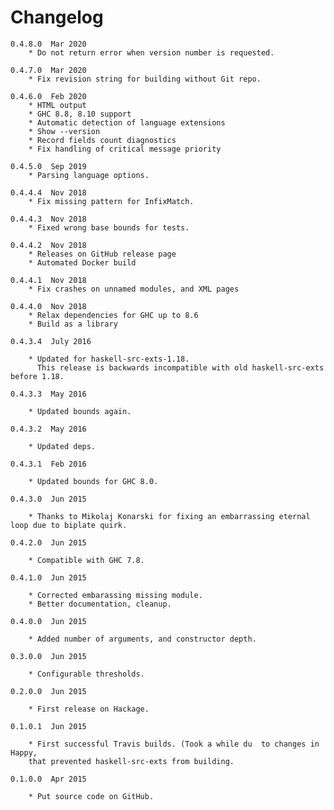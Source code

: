 Changelog
=========
    0.4.8.0  Mar 2020
        * Do not return error when version number is requested.

    0.4.7.0  Mar 2020
        * Fix revision string for building without Git repo.

    0.4.6.0  Feb 2020
        * HTML output
        * GHC 8.8, 8.10 support
        * Automatic detection of language extensions
        * Show --version
        * Record fields count diagnostics
        * Fix handling of critical message priority

    0.4.5.0  Sep 2019
        * Parsing language options.

    0.4.4.4  Nov 2018
        * Fix missing pattern for InfixMatch.

    0.4.4.3  Nov 2018
        * Fixed wrong base bounds for tests.

    0.4.4.2  Nov 2018
        * Releases on GitHub release page
        * Automated Docker build

    0.4.4.1  Nov 2018
        * Fix crashes on unnamed modules, and XML pages

    0.4.4.0  Nov 2018
        * Relax dependencies for GHC up to 8.6
        * Build as a library

    0.4.3.4  July 2016

        * Updated for haskell-src-exts-1.18.
          This release is backwards incompatible with old haskell-src-exts before 1.18.

    0.4.3.3  May 2016

        * Updated bounds again.

    0.4.3.2  May 2016

        * Updated deps.

    0.4.3.1  Feb 2016

        * Updated bounds for GHC 8.0.

    0.4.3.0  Jun 2015

        * Thanks to Mikolaj Konarski for fixing an embarrassing eternal loop due to biplate quirk.

    0.4.2.0  Jun 2015

        * Compatible with GHC 7.8.

    0.4.1.0  Jun 2015

        * Corrected embarassing missing module.
        * Better documentation, cleanup.

    0.4.0.0  Jun 2015

        * Added number of arguments, and constructor depth.

    0.3.0.0  Jun 2015

        * Configurable thresholds.

    0.2.0.0  Jun 2015

        * First release on Hackage.

    0.1.0.1  Jun 2015

        * First successful Travis builds. (Took a while du  to changes in Happy,
        that prevented haskell-src-exts from building.

    0.1.0.0  Apr 2015

        * Put source code on GitHub.
